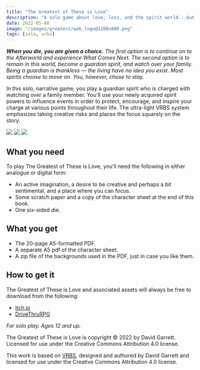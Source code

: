 ```yaml
---
title: "The Greatest of These is Love"
description: "A solo game about love, loss, and the spirit world...but mostly love."
date: 2022-05-08
image: "/images/greatest/web_logo@1200x800.png"
tags: [solo, vrbs]
---
```


***When you die, you are given a choice.** The first option is to continue on to the Afterworld and experience What Comes Next. The second option is to remain in this world, become a guardian spirit, and watch over your family. Being a guardian is thankless — the living have no idea you exist. Most spirits choose to move on. You, however, chose to stay.*

In this solo, narrative game, you play a guardian spirit who is charged with watching over a family member. You'll use your newly acquired spirit powers to influence events in order to protect, encourage, and inspire your charge at various points throughout their life. The ultra-light VRBS system emphasizes taking creative risks and places the focus squarely on the story.

<div class="gallery-box">
    <div class="gallery">
        <img src="/images/greatest/A5_Book_Mockup.png">
        <img src="/images/greatest/Screenshot_1.png">
        <img src="/images/greatest/Screenshot_2.png">
    </div>
</div>

## What you need

To play The Greatest of These is Love, you’ll need the following in either analogue or digital form:

- An active imagination, a desire to be creative and perhaps a bit sentimental, and a place where you can focus.
- Some scratch paper and a copy of the character sheet at the end of this book.
- One six-sided die.

## What you get

- The 20-page A5-formatted PDF.
- A separate A5 pdf of the character sheet.
- A zip file of the backgrounds used in the PDF, just in case you like them.

## How to get it

The Greatest of These is Love and associated assets will always be free to download from the following:

- [itch.io](https://carpedavid.itch.io/greatest)
- [DriveThruRPG](https://www.drivethrurpg.com/product/396221/The-Greatest-of-These-is-Love)

*For solo play. Ages 12 and up.*

The Greatest of These is Love is copyright © 2022 by David Garrett. Licensed for use under the Creative Commons Attribution 4.0 license.

This work is based on [VRBS](/games/vrbs), designed and authored by David Garrett and licensed for use under the Creative Commons Attribution 4.0 license.
